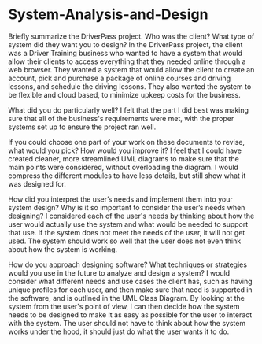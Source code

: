 # System-Analysis-and-Design

Briefly summarize the DriverPass project. Who was the client? What type of system did they want you to design?
  In the DriverPass project, the client was a Driver Training business who wanted to have a system that would allow their clients to access everything that they needed online through a web browser. They wanted a system that would allow the client to create an account, pick and purchase a package of online courses and driving lessons, and schedule the driving lessons. They also wanted the system to be flexible and cloud based, to minimize upkeep costs for the business.

What did you do particularly well?
  I felt that the part I did best was making sure that all of the business's requirements were met, with the proper systems set up to ensure the project ran well.

If you could choose one part of your work on these documents to revise, what would you pick? How would you improve it?
  I feel that I could have created cleaner, more streamlined UML diagrams to make sure that the main points were considered, without overloading the diagram. I would compress the different modules to have less details, but still show what it was designed for.
  
How did you interpret the user’s needs and implement them into your system design? Why is it so important to consider the user’s needs when designing?
  I considered each of the user's needs by thinking about how the user would actually use the system and what would be needed to support that use. If the system does not meet the needs of the user, it will not get used. The system should work so well that the user does not even think about how the system is working.
  
How do you approach designing software? What techniques or strategies would you use in the future to analyze and design a system?
  I would consider what different needs and use cases the client has, such as having unique profiles for each user, and then make sure that need is supported in the software, and is outlined in the UML Class Diagram. By looking at the system from the user's point of view, I can then decide how the system needs to be designed to make it as easy as possible for the user to interact with the system. The user should not have to think about how the system works under the hood, it should just do what the user wants it to do.
